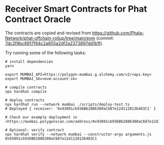 # Receiver Smart Contracts for Phat Contract Oracle

The contracts are copied and revised from <https://github.com/Phala-Network/phat-offchain-rollup/tree/main/evm> (commit: [7dc2f9bc8917f84c2a855a2df2a2373897dd1b1f](https://github.com/Phala-Network/phat-offchain-rollup/commit/7dc2f9bc8917f84c2a855a2df2a2373897dd1b1f)).

Try running some of the following tasks:

```shell
# install dependencies
yarn

export MUMBAI_API=https://polygon-mumbai.g.alchemy.com/v2/<api-key>
export MUMBAI_SK=<evm-account-sk>

# compile contracts
npx hardhat compile

# deploy contracts
npx hardhat run --network mumbai ./scripts/deploy-test.ts
# Deployed { receiver: '0x93891cb936B62806300aC687e12d112813b483C1' }

# Check our example deployment in <https://mumbai.polygonscan.com/address/0x93891cb936B62806300aC687e12d112813b483C1>

# Optional: verify contract
npx hardhat verify --network mumbai --constructor-args arguments.js 0x93891cb936B62806300aC687e12d112813b483C1
```
